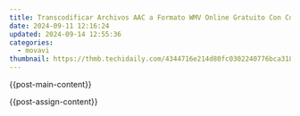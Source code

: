```yaml
---
title: Transcodificar Archivos AAC a Formato WMV Online Gratuito Con Convertidor De Movavi
date: 2024-09-11 12:16:24
updated: 2024-09-14 12:55:36
categories:
  - movavi
thumbnail: https://thmb.techidaily.com/4344716e214d80fc0302240776bca3183fcb221b8492651a99a24a405c1e3fa0.jpg
---
```


{{post-main-content}}

<ins class="adsbygoogle"
     style="display:block"
     data-ad-format="autorelaxed"
     data-ad-client="ca-pub-7571918770474297"
     data-ad-slot="1223367746"></ins>

{{post-assign-content}}

<ins class="adsbygoogle"
     style="display:block"
     data-ad-client="ca-pub-7571918770474297"
     data-ad-slot="8358498916"
     data-ad-format="auto"
     data-full-width-responsive="true"></ins>
